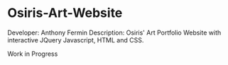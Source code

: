 Osiris-Art-Website
==================
Developer: Anthony Fermin
Description: Osiris' Art Portfolio Website with interactive JQuery Javascript, HTML and CSS.

Work in Progress


